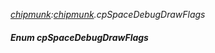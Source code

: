 _[chipmunk](../../modules/chipmunk/chipmunk-module.md):[chipmunk](../../modules/chipmunk/chipmunk-module.md).cpSpaceDebugDrawFlags_
##### Enum cpSpaceDebugDrawFlags
